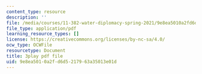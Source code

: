 ```yaml
---
content_type: resource
description: ''
file: /media/courses/11-382-water-diplomacy-spring-2021/9e8ea5010a2fd6d5217963a35013e01d_w2HASHQ8nYw.pdf
file_type: application/pdf
learning_resource_types: []
license: https://creativecommons.org/licenses/by-nc-sa/4.0/
ocw_type: OCWFile
resourcetype: Document
title: 3play pdf file
uid: 9e8ea501-0a2f-d6d5-2179-63a35013e01d
---
```


